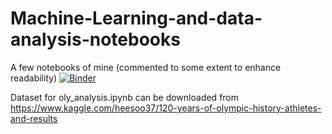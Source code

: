 # Machine-Learning-and-data-analysis-notebooks 
A few notebooks of mine (commented to some extent to enhance readability)
[![Binder](https://mybinder.org/badge.svg)](https://mybinder.org/v2/gh/Abhinav2907/Machine-Learning-and-data-analysis-notebooks/master)

Dataset for oly_analysis.ipynb can be downloaded from https://www.kaggle.com/heesoo37/120-years-of-olympic-history-athletes-and-results
